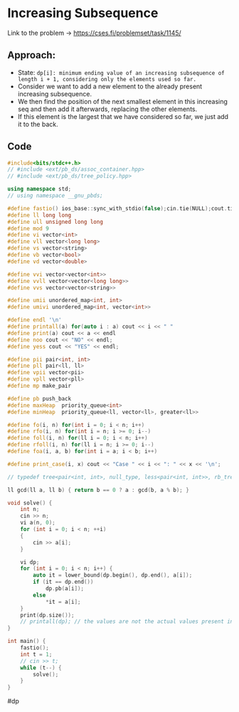 # Increasing Subsequence

Link to the problem -> https://cses.fi/problemset/task/1145/

## Approach: 
- State: `dp[i]: minimum ending value of an increasing subsequence of length i + 1, considering only the elements used so far.`
- Consider we want to add a new element to the already present increasing subsequence. 
- We then find the position of the next smallest element in this increasing seq and then add it afterwards, replacing the other elements. 
- If this element is the largest that we have considered so far, we just add it to the back. 


## Code
```cpp
#include<bits/stdc++.h>
// #include <ext/pb_ds/assoc_container.hpp>
// #include <ext/pb_ds/tree_policy.hpp>

using namespace std;
// using namespace __gnu_pbds;

#define fastio() ios_base::sync_with_stdio(false);cin.tie(NULL);cout.tie(NULL)
#define ll long long
#define ull unsigned long long
#define mod 9
#define vi vector<int>
#define vll vector<long long>
#define vs vector<string>
#define vb vector<bool>
#define vd vector<double>

#define vvi vector<vector<int>>
#define vvll vector<vector<long long>>
#define vvs vector<vector<string>>

#define umii unordered_map<int, int>
#define umivi unordered_map<int, vector<int>>

#define endl '\n'
#define printall(a) for(auto i : a) cout << i << " "
#define print(a) cout << a << endl
#define noo cout << "NO" << endl;
#define yess cout << "YES" << endl;

#define pii pair<int, int>
#define pll pair<ll, ll>
#define vpii vector<pii>
#define vpll vector<pll>
#define mp make_pair

#define pb push_back
#define maxHeap  priority_queue<int>
#define minHeap  priority_queue<ll, vector<ll>, greater<ll>>

#define fo(i, n) for(int i = 0; i < n; i++)
#define rfo(i, n) for(int i = n; i >= 0; i--)
#define foll(i, n) for(ll i = 0; i < n; i++)
#define rfoll(i, n) for(ll i = n; i >= 0; i--)
#define foa(i, a, b) for(int i = a; i < b; i++)

#define print_case(i, x) cout << "Case " << i << ": " << x << '\n';

// typedef tree<pair<int, int>, null_type, less<pair<int, int>>, rb_tree_tag, tree_order_statistics_node_update> pbds;

ll gcd(ll a, ll b) { return b == 0 ? a : gcd(b, a % b); }

void solve() {
	int n;
	cin >> n;
	vi a(n, 0);
	for (int i = 0; i < n; ++i)
	{
		cin >> a[i];
	}

	vi dp;
	for (int i = 0; i < n; i++) {
		auto it = lower_bound(dp.begin(), dp.end(), a[i]);
		if (it == dp.end())
			dp.pb(a[i]);
		else
			*it = a[i];
	}
	print(dp.size());
	// printall(dp); // the values are not the actual values present in the longest increasing seq. 
}

int main() {
	fastio();
	int t = 1;
	// cin >> t;
	while (t--) {
		solve();
	}
}
```
#dp 